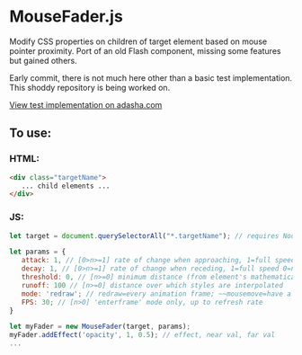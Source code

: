 # MouseFader.js


Modify CSS properties on children of target element based on mouse pointer proximity.
Port of an old Flash component, missing some features but gained others.

Early commit, there is not much here other than a basic test implementation. This shoddy repository is being worked on.

[View test implementation on adasha.com](http://www.adasha.com/lab/mousefader)

## To use:

### HTML:

```html
<div class="targetName">
   ... child elements ...
</div>
```

### JS:

```javascript
let target = document.querySelectorAll("*.targetName"); // requires NodeList at present

let params = {
   attack: 1, // [0>n>=1] rate of change when approaching, 1=full speed 0=no movement
   decay: 1, // [0>n>=1] rate of change when receding, 1=full speed 0=no movement
   threshold: 0, // [n>=0] minimum distance (from element's mathematical centre) before effect starts
   runoff: 100 // [n>=0] distance over which styles are interpolated
   mode: 'redraw'; // redraw=every animation frame; ~~mousemove=have a guess; enterframe=follow FPS~~
   FPS: 30; // [n>0] 'enterframe' mode only, up to refresh rate
}

let myFader = new MouseFader(target, params);
myFader.addEffect('opacity', 1, 0.5); // effect, near val, far val
...
```
